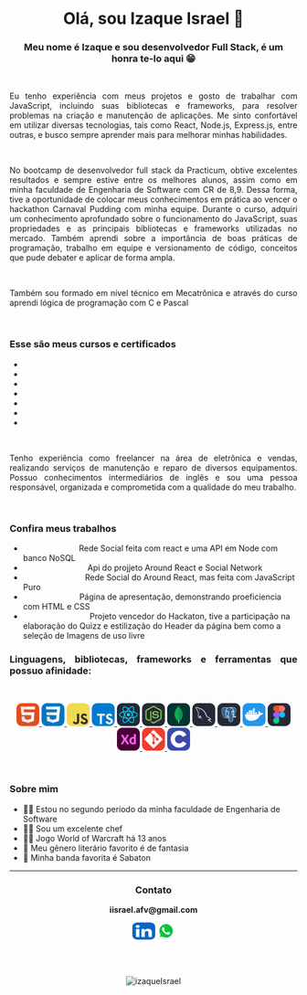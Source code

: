 <h1 align="center">Olá, sou Izaque Israel 👋</h1>
<h3 align="center">Meu nome é Izaque e sou desenvolvedor Full Stack, é um honra te-lo aqui 😁</h2>
<br>
<p align="justify">Eu tenho experiência com meus projetos e gosto de trabalhar com JavaScript, incluindo suas bibliotecas e frameworks, para resolver problemas na criação e manutenção de aplicações. Me sinto confortável em utilizar diversas tecnologias, tais como React, Node.js, Express.js, entre outras, e busco sempre aprender mais para melhorar minhas habilidades.</p>
<br>
<p align="justify">No bootcamp de desenvolvedor full stack da Practicum, obtive excelentes resultados e sempre estive entre os melhores alunos, assim como em minha faculdade de Engenharia de Software com CR de 8,9. Dessa forma, tive a oportunidade de colocar meus conhecimentos em prática ao vencer o hackathon Carnaval Pudding com minha equipe. Durante o curso, adquiri um conhecimento aprofundado sobre o funcionamento do JavaScript, suas propriedades e as principais bibliotecas e frameworks utilizadas no mercado. Também aprendi sobre a importância de boas práticas de programação, trabalho em equipe e versionamento de código, conceitos que pude debater e aplicar de forma ampla.</p>
<br>
<p align="justify">Também sou formado em nível técnico em Mecatrônica e através do curso aprendi lógica de programação com C e Pascal</p>
<br>
<h3>Esse são meus cursos e certificados</h3>
<ul>
<li><a style="color:white" href="https://cursos.alura.com.br/certificate/1cd3ebbd-4135-4a22-b941-37cd5a88368a" target="_blank">Desenvolvedor Full Stack, Practicum Yandex</a></li>
<li><a style="color:white" href="https://cursos.alura.com.br/certificate/5be6f8ae-f02b-46f9-8e51-2eebda18fecb" target="_blank">Git e Github, repositório, commit e versões</a></li>
<li><a style="color:white" href="https://cursos.alura.com.br/certificate/iisrael-afv/git-github-controle-de-versao" target="_blank">Git e Github, controle e compartilhamento</a></li>
<li><a style="color:white" href="https://cursos.alura.com.br/certificate/iisrael-afv/git-github-branching-conflitos-pull-requests" target="_blank">Git e Github, ramificação, conflitos e pull requests</a></li>
<li><a style="color:white" href="https://www.freecodecamp.org/certification/fcc31abeb5e-80fd-4182-a610-0c263f3e3a50/responsive-web-design" target="_blank">Responsible Web Designer</a></li>
<li><a style="color:white" href="" target="_blank">Cybersegurança voltada a Segurança de Dados</a></li>
<li><a style="color:white" href="https://cursos.alura.com.br/certificate/1cd3ebbd-4135-4a22-b941-37cd5a88368a" target="_blank">Adobe XD</a></li>
</ul>

<br>
<p align="justify">Tenho experiência como freelancer na área de eletrônica e vendas, realizando serviços de manutenção e reparo de diversos equipamentos. Possuo conhecimentos intermediários de inglês e sou uma pessoa responsável, organizada e comprometida com a qualidade do meu trabalho.</p>

<br>

<h3 align="justify">Confira meus trabalhos</h3>
<ul>
<li><a href="https://github.com/izaqueIsrael/around-react" style="color:white" target="_blank">Around React:</a> Rede Social feita com react e uma API em Node com banco NoSQL</li>
<li><a href="https://github.com/izaqueIsrael/around-express_ptbr" style="color:white" target="_blank">Around Express:</a>  Api do projjeto Around React e Social Network</li>
<li><a href="https://github.com/izaqueIsrael/web_project_4_ptbr" style="color:white" target="_blank">Social Network:</a>  Rede Social do Around React, mas feita com JavaScript Puro</li>
<li><a href="https://github.com/izaqueIsrael/web_project_3_ptbr" style="color:white" target="_blank">Landing Page:</a>  Página de apresentação, demonstrando proeficiencia com HTML e CSS</li>
<li><a href="https://github.com/hainaha/carnaval-pudding-frontend" style="color:white" target="_blank">Carnaval Puding:</a>  Projeto vencedor do Hackaton, tive a participação na elaboração do Quizz e estilização do Header da página bem como a seleção de Imagens de uso livre</li>

</ul>

<h3 align="justify">Linguagens, bibliotecas, frameworks e ferramentas que possuo afinidade:</h3>
<br>
<p align="center"> 
<a href="https://www.w3schools.com/css/" target="_blank">
    <img src="https://raw.githubusercontent.com/tandpfun/skill-icons/59059d9d1a2c092696dc66e00931cc1181a4ce1f/icons/HTML.svg" alt="css3" width="40" height="40"/> 
</a> 
<a href="https://www.w3.org/html/" target="_blank"> 
    <img src="https://raw.githubusercontent.com/tandpfun/skill-icons/59059d9d1a2c092696dc66e00931cc1181a4ce1f/icons/CSS.svg" alt="html5" width="40" height="40"/>
</a>
<a href="https://developer.mozilla.org/en-US/docs/Web/JavaScript" target="_blank"> 
    <img src="https://raw.githubusercontent.com/tandpfun/skill-icons/59059d9d1a2c092696dc66e00931cc1181a4ce1f/icons/JavaScript.svg" alt="javascript" width="40" height="40"/> 
</a>
<a href="https://www.typescriptlang.org/" target="_blank"> 
    <img src="https://raw.githubusercontent.com/tandpfun/skill-icons/59059d9d1a2c092696dc66e00931cc1181a4ce1f/icons/TypeScript.svg" alt="typescript" width="40" height="40"/>
</a>
<a href="https://reactjs.org/" target="_blank"> <img src="https://raw.githubusercontent.com/tandpfun/skill-icons/59059d9d1a2c092696dc66e00931cc1181a4ce1f/icons/React-Dark.svg" alt="react" width="40" height="40"/> 
</a>
<a href="https://nodejs.org" target="_blank"> 
    <img src="https://raw.githubusercontent.com/tandpfun/skill-icons/59059d9d1a2c092696dc66e00931cc1181a4ce1f/icons/NodeJS-Dark.svg" alt="nodejs" width="40" height="40"/> 
</a>
<a href="https://www.mongodb.com/" target="_blank"> 
    <img src="https://raw.githubusercontent.com/tandpfun/skill-icons/59059d9d1a2c092696dc66e00931cc1181a4ce1f/icons/MongoDB.svg" alt="mongodb" width="40" height="40"/> 
</a>
<a href="https://raw.githubusercontent.com/tandpfun/skill-icons/59059d9d1a2c092696dc66e00931cc1181a4ce1f/icons/MySQL-Dark.svg" target="_blank"> 
    <img src="https://raw.githubusercontent.com/tandpfun/skill-icons/59059d9d1a2c092696dc66e00931cc1181a4ce1f/icons/MySQL-Dark.svg" alt="SQL" width="40" height="40"/> 
</a> 
<a href="https://www.postgresql.org/" target="_blank"> 
    <img src="https://raw.githubusercontent.com/tandpfun/skill-icons/59059d9d1a2c092696dc66e00931cc1181a4ce1f/icons/PostgreSQL-Dark.svg" alt="figma" width="40" height="40"/> 
</a>
<a href="https://www.docker.com/" target="_blank"> 
    <img src="https://raw.githubusercontent.com/tandpfun/skill-icons/59059d9d1a2c092696dc66e00931cc1181a4ce1f/icons/Docker.svg" alt="DOCKER" width="40" height="40"/> 
</a> 
<a href="https://www.figma.com/" target="_blank"> 
    <img src="https://raw.githubusercontent.com/tandpfun/skill-icons/59059d9d1a2c092696dc66e00931cc1181a4ce1f/icons/Figma-Dark.svg" alt="figma" width="40" height="40"/> 
</a>
<a href="https://helpx.adobe.com/br/support/xd.html" target="_blank"> 
    <img src="https://raw.githubusercontent.com/tandpfun/skill-icons/59059d9d1a2c092696dc66e00931cc1181a4ce1f/icons/XD.svg" alt="figma" width="40" height="40"/> 
</a>
<a href="https://git-scm.com/" target="_blank"> 
    <img src="https://raw.githubusercontent.com/tandpfun/skill-icons/59059d9d1a2c092696dc66e00931cc1181a4ce1f/icons/Git.svg" alt="git" width="40" height="40"/> 
</a> 
<a href="https://en.wikipedia.org/wiki/C_(programming_language)" target="_blank">    
<img src="https://raw.githubusercontent.com/tandpfun/skill-icons/59059d9d1a2c092696dc66e00931cc1181a4ce1f/icons/C.svg" alt="C" width="40" height="40"/>
</a>
</p>
<br>
<h3> Sobre mim</h3>
<ul>
<li>🧑‍🎓 Estou no segundo período da minha faculdade de Engenharia de Software</li>
<li>🧑‍🍳 Sou um excelente chef</li>
<li>🧙‍♂️ Jogo World of Warcraft há 13 anos</li>
<li>📖 Meu gênero literário favorito é de fantasia</li>
<li>🎸 Minha banda favorita é Sabaton</li>
</ul>

<hr>
<h3 align="center">Contato</h2>

<p align="center" style="font-weight:bold"> iisrael.afv@gmail.com</p>
<p align="center">
<a href="https://www.linkedin.com/in/izaque-israel/" target="blank"><img align="center" src="https://raw.githubusercontent.com/tandpfun/skill-icons/59059d9d1a2c092696dc66e00931cc1181a4ce1f/icons/LinkedIn.svg" alt="Izaque Israel" height="30" width="40" /></a>
<a href="//wa.me/5521991664660" target="blank"><img align="center" src="https://github.com/appicons/Whatsapp/blob/master/icons/whatsapp_194x194.png?raw=true" alt="Izaque Israel" height="30" width="30" /></a>
</p>

<br>
<br>

<p align="center"><img align="center" src="https://github-readme-streak-stats.herokuapp.com/?user=izaqueisrael&theme=dark" alt="izaqueIsrael" /></p>
